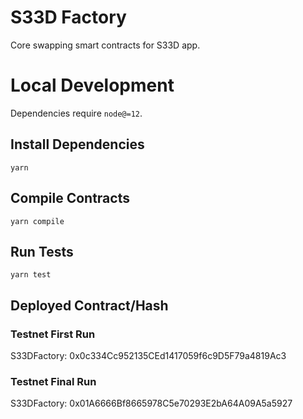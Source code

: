 # S33D Factory

Core swapping smart contracts for S33D app. 

# Local Development

Dependencies require `node@=12`.

## Install Dependencies

`yarn`

## Compile Contracts

`yarn compile`

## Run Tests

`yarn test`

## Deployed Contract/Hash


### Testnet First Run
S33DFactory: 0x0c334Cc952135CEd1417059f6c9D5F79a4819Ac3

### Testnet Final Run
S33DFactory: 0x01A6666Bf8665978C5e70293E2bA64A09A5a5927
